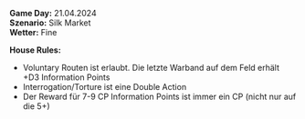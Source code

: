 **Game Day:** 21.04.2024  
**Szenario:** Silk Market  
**Wetter:** Fine

[](https://github.com/Labernator/Mordheim/blob/master/Mordheim2024/Pics/Screenshot_20240510_064738_Samsung%20Notes.jpg)  

**House Rules:**
 - Voluntary Routen ist erlaubt. Die letzte Warband auf dem Feld erhält +D3 Information Points
 - Interrogation/Torture ist eine Double Action
 - Der Reward für 7-9 CP Information Points ist immer ein CP (nicht nur auf die 5+)
